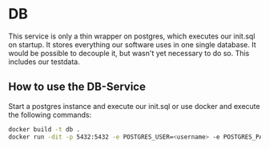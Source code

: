 # DB

This service is only a thin wrapper on postgres, which executes our init.sql on startup.
It stores everything our software uses in one single database. It would be possible to decouple it, but wasn't yet necessary to do so.
This includes our testdata.

## How to use the DB-Service

Start a postgres instance and execute our init.sql or use docker and execute the following commands:

```bash
docker build -t db .
docker run -dit -p 5432:5432 -e POSTGRES_USER=<username> -e POSTGRES_PASSWORD=<password> -e POSTGRES_DB=<db-name> db
```
